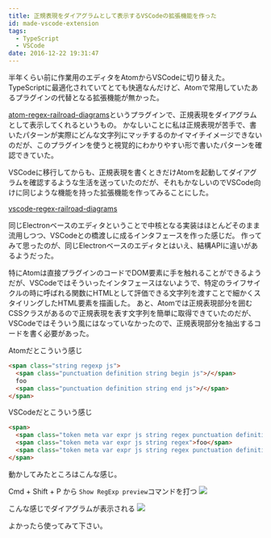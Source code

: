 ```yaml
---
title: 正規表現をダイアグラムとして表示するVSCodeの拡張機能を作った
id: made-vscode-extension
tags:
  - TypeScript
  - VSCode
date: 2016-12-22 19:31:47
---
```



半年くらい前に作業用のエディタをAtomからVSCodeに切り替えた。
TypeScriptに最適化されていてとても快適なんだけど、Atomで常用していたあるプラグインの代替となる拡張機能が無かった。

[atom-regex-railroad-diagrams](https://github.com/klorenz/atom-regex-railroad-diagrams)というプラグインで、正規表現をダイアグラムとして表示してくれるというもの。
かなしいことに私は正規表現が苦手で、書いたパターンが実際にどんな文字列にマッチするのかイマイチイメージできないのだが、このプラグインを使うと視覚的にわかりやすい形で書いたパターンを確認できていた。

VSCodeに移行してからも、正規表現を書くときだけAtomを起動してダイアグラムを確認するような生活を送っていたのだが、それもかなしいのでVSCode向けに同じような機能を持った拡張機能を作ってみることにした。

[vscode-regex-railroad-diagrams](https://marketplace.visualstudio.com/items?itemName=kogai.regex-railroad-diagrams)

同じElectronベースのエディタということで中核となる実装はほとんどそのまま流用しつつ、VSCodeとの橋渡しに成るインタフェースを作った感じだ。
作ってみて思ったのが、同じElectronベースのエディタとはいえ、結構APIに違いがあるようだった。

特にAtomは直接プラグインのコードでDOM要素に手を触れることができるようだが、VSCodeではそういったインタフェースはないようで、特定のライフサイクルの時に呼ばれる関数にHTMLとして評価できる文字列を渡すことで細かくスタイリングしたHTML要素を描画した。
あと、Atomでは正規表現部分を囲むCSSクラスがあるので正規表現を表す文字列を簡単に取得できていたのだが、VSCodeではそういう風にはなっていなかったので、正規表現部分を抽出するコードを書く必要があった。

Atomだとこういう感じ

```html
<span class="string regexp js">
  <span class="punctuation definition string begin js">/</span>
  foo
  <span class="punctuation definition string end js">/</span>
</span>
```

VSCodeだとこういう感じ

```html
<span>
  <span class="token meta var expr js string regex punctuation definition begin">/</span>
  <span class="token meta var expr js string regex">foo</span>
  <span class="token meta var expr js string regex punctuation definition end">/</span>
</span>
```

動かしてみたところはこんな感じ。

Cmd + Shift + P から `Show RegExp preview`コマンドを打つ
![](/images/made-vscode-extension/command.png)

こんな感じでダイアグラムが表示される
![](/images/made-vscode-extension/diagram.png)


よかったら使ってみて下さい。